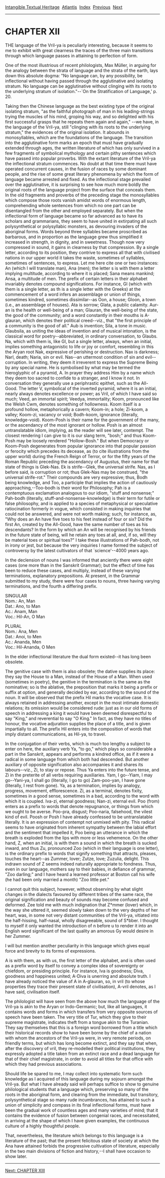[Intangible Textual Heritage](../../index)  [Atlantis](../index) 
[Index](index)  [Previous](vrl10)  [Next](vrl12) 

------------------------------------------------------------------------

# CHAPTER XII

THE language of the Vril-ya is peculiarly interesting, because it seems
to me to exhibit with great clearness the traces of the three main
transitions through which language passes in attaining to perfection of
form.

One of the most illustrious of recent philologists, Max Müller, in
arguing for the analogy between the strata of language and the strata of
the earth, lays down this absolute dogma: "No language can, by any
possibility, be inflectional without having passed through the
agglutinative and isolating stratum. No language can be agglutinative
without clinging with its roots to the underlying stratum of
isolation."--\`On the Stratification of Language,' p. 20.

Taking then the Chinese language as the best existing type of the
original isolating stratum, "as the faithful photograph of man in his
leading-strings trying the muscles of his mind, groping his way, and so
delighted with his first successful grasps that he repeats them again
and again," --we have, in the language of the Vril-ya, still "clinging
with its roots to the underlying stratum," the evidences of the original
isolation. It abounds in monosyllables, which are the foundations of the
language. The transition into the agglutinative form marks an epoch that
must have gradually extended through ages, the written literature of
which has only survived in a few fragments of symbolical mythology and
certain pithy sentences which have passed into popular proverbs. With
the extant literature of the Vril-ya the inflectional stratum commences.
No doubt at that time there must have operated concurrent causes, in the
fusion of races by some dominant people, and the rise of some great
literary phenomena by which the form of language became arrested and
fixed. As the inflectional stage prevailed over the agglutinative, it is
surprising to see how much more boldly the original roots of the
language project from the surface that conceals them. In the old
fragments and proverbs of the preceding stage the monosyllables which
compose those roots vanish amidst words of enormous length,
comprehending whole sentences from which no one part can be disentangled
from the other and employed separately. But when the inflectional form
of language became so far advanced as to have its scholars and
grammarians, they seem to have united in extirpating all such
polysynthetical or polysyllabic monsters, as devouring invaders of the
aboriginal forms. Words beyond three syllables became proscribed as
barbarous, and in proportion as the language grew thus simplified it
increased in strength, in dignity, and in sweetness. Though now very
compressed in sound, it gains in clearness by that compression. By a
single letter, according to its position, they contrive to express all
that with civilised nations in our upper world it takes the waste,
sometimes of syllables, sometimes of sentences, to express. Let me here
cite one or two instances: An (which I will translate man), Ana (men);
the letter s is with them a letter implying multitude, according to
where it is placed; Sana means mankind; Ansa, a multitude of men. The
prefix of certain letters in their alphabet invariably denotes compound
significations. For instance, Gl (which with them is a single letter, as
th is a single letter with the Greeks) at the commencement of a word
infers an assemblage or union of things, sometimes kindred, sometimes
dissimilar--as Oon, a house; Gloon, a town (i.e., an assemblage of
houses). Ata is sorrow; Glata, a public calamity. Aur-an is the health
or well-being of a man; Glauran, the well-being of the state, the good
of the community; and a word constantly in their mouths is A-glauran,
which denotes their political creed--viz., that "the first principle of
a community is the good of all." Aub is invention; Sila, a tone in
music. Glaubsila, as uniting the ideas of invention and of musical
intonation, is the classical word for poetry--abbreviated, in ordinary
conversation, to Glaubs. Na, which with them is, like Gl, but a single
letter, always, when an initial, implies something antagonistic to life
or joy or comfort, resembling in this the Aryan root Nak, expressive of
perishing or destruction. Nax is darkness; Narl, death; Naria, sin or
evil. Nas--an uttermost condition of sin and evil--corruption. In
writing, they deem it irreverent to express the Supreme Being by any
special name. He is symbolised by what may be termed the hieroglyphic of
a pyramid, A. In prayer they address Him by a name which they deem too
sacred to confide to a stranger, and I know it not. In conversation they
generally use a periphrastic epithet, such as the All-Good. The letter
V, symbolical of the inverted pyramid, where it is an initial, nearly
always denotes excellence or power; as Vril, of which I have said so
much; Veed, an immortal spirit; Veedya, immortality; Koom, pronounced
like the Welsh Cwm, denotes something of hollowness. Koom itself is a
profound hollow, metaphorically a cavern; Koom-in; a hole; Zi-koom, a
valley; Koom-zi, vacancy or void; Bodh-koom, ignorance (literally,
knowledge-void). Koom-Posh is their name for the government of the many,
or the ascendancy of the most ignorant or hollow. Posh is an almost
untranslatable idiom, implying, as the reader will see later, contempt.
The closest rendering I can give to it is our slang term, "bosh;" and
thus Koom-Posh may be loosely rendered "Hollow-Bosh." But when Democracy
or Koom-Posh degenerates from popular ignorance into that popular
passion or ferocity which precedes its decease, as (to cite
illustrations from the upper world) during the French Reign of Terror,
or for the fifty years of the Roman Republic preceding the ascendancy of
Augustus, their name for that state of things is Glek-Nas. Ek is
strife--Glek, the universal strife. Nas, as I before said, is corruption
or rot; thus Glek-Nas may be construed, "the universal strife-rot."
Their compounds are very expressive; thus, Bodh being knowledge, and
Too, a participle that implies the action of cautiously
approaching,--Too-bodh is their word for Philosophy; Pah is a
contemptuous exclamation analogous to our idiom, "stuff and nonsense;"
Pah-bodh (literally, stuff-and-nonsense-knowledge) is their term for
futile or false philosophy, and is applied to a species of metaphysical
or speculative ratiocination formerly in vogue, which consisted in
making inquiries that could not be answered, and were not worth making;
such, for instance, as, "Why does an An have five toes to his feet
instead of four or six? Did the first An, created by the All-Good, have
the same number of toes as his descendants? In the form by which an An
will be recognised by his friends in the future state of being, will he
retain any toes at all, and, if so, will they be material toes or
spiritual toes?" I take these illustrations of Pah-bodh, not in irony or
jest, but because the very inquiries I name formed the subject of
controversy by the latest cultivators of that \`science'--4000 years
ago.

In the declension of nouns I was informed that anciently there were
eight cases (one more than in the Sanskrit Grammar); but the effect of
time has been to reduce these cases, and multiply, instead of these
varying terminations, explanatory prepositions. At present, in the
Grammar submitted to my study, there were four cases to nouns, three
having varying terminations, and the fourth a differing prefix.

SINGULAR  
Nom.: An, Man  
Dat.: Ano, to Man  
Ac.: Anam, Man  
Voc.: Hil-An, O Man

PLURAL  
Nom.: Ana, Men  
Dat.: Anoi, to Men  
Ac.: Ananda, Men  
Voc.: Hil-Ananda, O Men

In the elder inflectional literature the dual form existed--it has long
been obsolete.

The genitive case with them is also obsolete; the dative supplies its
place: they say the House to a Man, instead of the House of a Man. When
used (sometimes in poetry), the genitive in the termination is the same
as the nominative; so is the ablative, the preposition that marks it
being a prefix or suffix at option, and generally decided by ear,
according to the sound of the noun. It will be observed that the prefix
Hil marks the vocative case. It is always retained in addressing
another, except in the most intimate domestic relations; its omission
would be considered rude: just as in our old forms of speech in
addressing a king it would have been deemed disrespectful to say "King,"
and reverential to say "O King." In fact, as they have no titles of
honour, the vocative adjuration supplies the place of a title, and is
given impartially to all. The prefix Hil enters into the composition of
words that imply distant communications, as Hil-ya, to travel.

In the conjugation of their verbs, which is much too lengthy a subject
to enter on here, the auxiliary verb Ya, "to go," which plays so
considerable a part in the Sanskrit, appears and performs a kindred
office, as if it were a radical in some language from which both had
descended. But another auxiliary of opposite signification also
accompanies it and shares its labours--viz., Zi, to stay or repose. Thus
Ya enters into the future tense, and Zi in the preterite of all verbs
requiring auxiliaries. Yam, I go--Yiam, I may go--Yani-ya, I shall go
(literally, I go to go) Zam-poo-yan, I have gone (literally, I rest from
gone). Ya, as a termination, implies by analogy, progress, movement,
efflorescence. Zi, as a terminal, denotes fixity, sometimes in a good
sense, sometimes in a bad, according to the word with which it is
coupled. Iva-zi, eternal goodness; Nan-zi, eternal evil. Poo (from)
enters as a prefix to words that denote repugnance, or things from which
we ought to be averse. Poo-pra, disgust; Poo-naria, falsehood, the
vilest kind of evil. Poosh or Posh I have already confessed to be
untranslatable literally. It is an expression of contempt not unmixed
with pity. This radical seems to have originated from inherent sympathy
between the labial effort and the sentiment that impelled it, Poo being
an utterance in which the breath is exploded from the lips with more or
less vehemence. On the other hand, Z, when an initial, is with them a
sound in which the breath is sucked inward, and thus Zu, pronounced Zoo
(which in their language is one letter), is the ordinary prefix to words
that signify something that attracts, pleases, touches the heart--as
Zummer, lover; Zutze, love; Zuzulia, delight. This indrawn sound of Z
seems indeed naturally appropriate to fondness. Thus, even in our
language, mothers say to their babies, in defiance of grammar, "Zoo
darling;" and I have heard a learned professor at Boston call his wife
(he had been only married a month) "Zoo little pet."

I cannot quit this subject, however, without observing by what slight
changes in the dialects favoured by different tribes of the same race,
the original signification and beauty of sounds may become confused and
deformed. Zee told me with much indignation that Z\*mmer (lover) which,
in the way she uttered it, seemed slowly taken down to the very depths
of her heart, was, in some not very distant communities of the Vril-ya,
vitiated into the half-hissing, half-nasal, wholly disagreeable, sound
of S\*bber. I thought to myself it only wanted the introduction of n
before u to render it into an English word significant of the last
quality an amorous Gy would desire in her Zummer.

I will but mention another peculiarity in this language which gives
equal force and brevity to its forms of expressions.

A is with them, as with us, the first letter of the alphabet, and is
often used as a prefix word by itself to convey a complex idea of
sovereignty or chiefdom, or presiding principle. For instance, Iva is
goodness; Diva, goodness and happiness united; A-Diva is unerring and
absolute truth. I have already noticed the value of A in A-glauran, so,
in vril (to whose properties they trace their present state of
civilisation), A-vril denotes, as I have said, civilisation itself.

The philologist will have seen from the above how much the language of
the Vril-ya is akin to the Aryan or Indo-Germanic; but, like all
languages, it contains words and forms in which transfers from very
opposite sources of speech have been taken. The very title of Tur, which
they give to their supreme magistrate, indicates theft from a tongue
akin to the Turanian. They say themselves that this is a foreign word
borrowed from a title which their historical records show to have been
borne by the chief of a nation with whom the ancestors of the Vril-ya
were, in very remote periods, on friendly terms, but which has long
become extinct, and they say that when, after the discovery of vril,
they re-modelled their political institutions, they expressly adopted a
title taken from an extinct race and a dead language for that of their
chief magistrate, in order to avoid all titles for that office with
which they had previous associations.

Should life be spared to me, I may collect into systematic form such
knowledge as I acquired of this language during my sojourn amongst the
Vril-ya. But what I have already said will perhaps suffice to show to
genuine philological students that a language which, preserving so many
of the roots in the aboriginal form, and clearing from the immediate,
but transitory, polysynthetical stage so many rude incumbrances, has
attained to such a union of simplicity and compass in its final
inflectional forms, must have been the gradual work of countless ages
and many varieties of mind; that it contains the evidence of fusion
between congenial races, and necessitated, in arriving at the shape of
which I have given examples, the continuous culture of a highly
thoughtful people.

That, nevertheless, the literature which belongs to this language is a
literature of the past; that the present felicitous state of society at
which the Ana have attained forbids the progressive cultivation of
literature, especially in the two main divisions of fiction and
history,--I shall have occasion to show later.

------------------------------------------------------------------------

[Next: CHAPTER XIII](vrl12)
